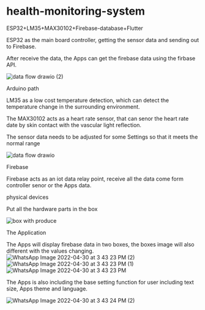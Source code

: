 # health-monitoring-system
ESP32+LM35+MAX30102+Firebase-database+Flutter

ESP32 as the main board controller, getting the sensor data and sending out to Firebase.

After receive the data, the Apps can get the firebase data using the firbase API.

![data flow drawio (2)](https://user-images.githubusercontent.com/72807493/183589016-bedf411c-9ad0-483f-a516-dde9e8345550.png)

Arduino path

LM35 as a low cost temperature detection, which can detect the temperature change in the surrounding environment.

The MAX30102 acts as a heart rate sensor, that can senor the heart rate date by skin contact with the vascular light reflection.

The sensor data needs to be adjusted for some Settings so that it meets the normal range

![data flow drawio](https://user-images.githubusercontent.com/72807493/183588981-30bb1f7e-2651-4ee0-878f-d76771c2bb2b.png)

Firebase

Firebase acts as an iot data relay point, receive all the data come form controller senor or the Apps data.

physical devices

Put all the hardware parts in the box

![box with produce](https://user-images.githubusercontent.com/72807493/183590740-ee8902e8-6292-46db-b626-3f60d7d2c1bf.jpg)

The Application

The Apps will display firebase data in two boxes, the boxes image will also different with the values changing.
![WhatsApp Image 2022-04-30 at 3 43 23 PM (2)](https://user-images.githubusercontent.com/72807493/183590234-3f80bc7e-732d-47db-a6bf-972233559c00.jpeg)
![WhatsApp Image 2022-04-30 at 3 43 23 PM (1)](https://user-images.githubusercontent.com/72807493/183590248-8785c06d-2203-44ef-b397-761751f751a6.jpeg)
![WhatsApp Image 2022-04-30 at 3 43 23 PM](https://user-images.githubusercontent.com/72807493/183590431-05dd4c5e-875c-4bb8-944d-c297fa6b541b.jpeg)

The Apps is also including the base setting function for user including text size, Apps theme and language.

![WhatsApp Image 2022-04-30 at 3 43 24 PM (2)](https://user-images.githubusercontent.com/72807493/183590354-7c8e60d2-ff59-4ddb-b682-6fc347fc85be.jpeg)
